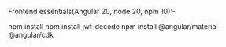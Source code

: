 Frontend essentials(Angular 20, node 20, npm 10):-

npm install
npm install jwt-decode
npm install @angular/material @angular/cdk
